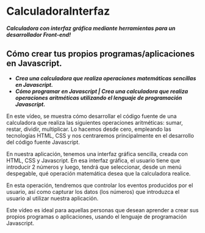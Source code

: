# CalculadoraInterfaz
**_Calculadora con interfaz gráfica mediante herramientas para un desarrollador Front-end!_**

## Cómo crear tus propios programas/aplicaciones en Javascript. 
- **_Crea una calculadora que realiza operaciones matemáticas sencillas en Javascript._**
- **_Cómo programar en Javascript | Crea una calculadora que realiza operaciones aritméticas utilizando el lenguaje de programación Javascript._**

En este vídeo, se muestra cómo desarrollar el código fuente de una calculadora que realiza las siguientes operaciones aritméticas: sumar, restar, dividir, multiplicar. Lo hacemos desde cero, empleando las tecnologías HTML, CSS y nos centraremos principalmente en el desarrollo del código fuente Javascript.

En nuestra aplicación, tenemos una interfaz gráfica sencilla, creada con HTML, CSS y Javascript. En esa interfaz gráfica, el usuario tiene que introducir 2 números y luego, tendrá que seleccionar, desde un menú despegable, qué operación matemática desea que la calculadora realice. 

En esta operación, tendremos que controlar los eventos producidos por el usuario, así como capturar los datos (los números) que introduzca el usuario al utilizar nuestra aplicación. 

Este vídeo es ideal para aquellas personas que desean aprender a crear sus propios programas o aplicaciones, usando el lenguaje de programación Javascript. 
